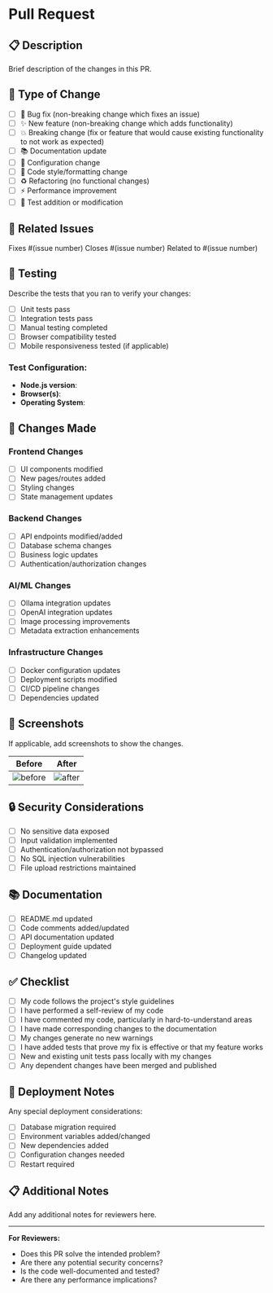 # Pull Request

## 📋 Description

Brief description of the changes in this PR.

## 🎯 Type of Change

- [ ] 🐛 Bug fix (non-breaking change which fixes an issue)
- [ ] ✨ New feature (non-breaking change which adds functionality)
- [ ] 💥 Breaking change (fix or feature that would cause existing functionality to not work as expected)
- [ ] 📚 Documentation update
- [ ] 🔧 Configuration change
- [ ] 🎨 Code style/formatting change
- [ ] ♻️ Refactoring (no functional changes)
- [ ] ⚡ Performance improvement
- [ ] 🧪 Test addition or modification

## 🔗 Related Issues

Fixes #(issue number)
Closes #(issue number)
Related to #(issue number)

## 🧪 Testing

Describe the tests that you ran to verify your changes:

- [ ] Unit tests pass
- [ ] Integration tests pass
- [ ] Manual testing completed
- [ ] Browser compatibility tested
- [ ] Mobile responsiveness tested (if applicable)

### Test Configuration:
- **Node.js version**: 
- **Browser(s)**: 
- **Operating System**: 

## 📝 Changes Made

### Frontend Changes
- [ ] UI components modified
- [ ] New pages/routes added
- [ ] Styling changes
- [ ] State management updates

### Backend Changes
- [ ] API endpoints modified/added
- [ ] Database schema changes
- [ ] Business logic updates
- [ ] Authentication/authorization changes

### AI/ML Changes
- [ ] Ollama integration updates
- [ ] OpenAI integration updates
- [ ] Image processing improvements
- [ ] Metadata extraction enhancements

### Infrastructure Changes
- [ ] Docker configuration updates
- [ ] Deployment scripts modified
- [ ] CI/CD pipeline changes
- [ ] Dependencies updated

## 📸 Screenshots

If applicable, add screenshots to show the changes.

| Before | After |
|--------|-------|
| ![before](url) | ![after](url) |

## 🔒 Security Considerations

- [ ] No sensitive data exposed
- [ ] Input validation implemented
- [ ] Authentication/authorization not bypassed
- [ ] No SQL injection vulnerabilities
- [ ] File upload restrictions maintained

## 📚 Documentation

- [ ] README.md updated
- [ ] Code comments added/updated
- [ ] API documentation updated
- [ ] Deployment guide updated
- [ ] Changelog updated

## ✅ Checklist

- [ ] My code follows the project's style guidelines
- [ ] I have performed a self-review of my code
- [ ] I have commented my code, particularly in hard-to-understand areas
- [ ] I have made corresponding changes to the documentation
- [ ] My changes generate no new warnings
- [ ] I have added tests that prove my fix is effective or that my feature works
- [ ] New and existing unit tests pass locally with my changes
- [ ] Any dependent changes have been merged and published

## 🚀 Deployment Notes

Any special deployment considerations:

- [ ] Database migration required
- [ ] Environment variables added/changed
- [ ] New dependencies added
- [ ] Configuration changes needed
- [ ] Restart required

## 📋 Additional Notes

Add any additional notes for reviewers here.

---

**For Reviewers:**
- Does this PR solve the intended problem?
- Are there any potential security concerns?
- Is the code well-documented and tested?
- Are there any performance implications?